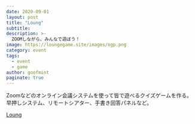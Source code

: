 ```yaml
---
date: 2020-09-01
layout: post
title: "Loung"
subtitle: 
description: >-
  ZOOMしながら、みんなで遊ぼう！
image: https://loungegame.site/images/ogp.png
category: event
tags:
  - event
  - game
author: goofmint
paginate: true
---
```

Zoomなどのオンライン会議システムを使って皆で遊べるクイズゲームを作る。早押しシステム、リモートシアター、手書き回答パネルなど。

[Loung](https://loungegame.site/)
